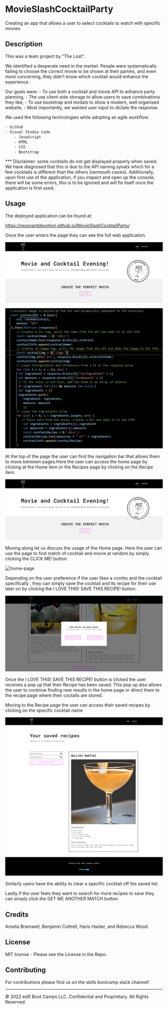 # MovieSlashCocktailParty
Creating an app that allows a user to select cocktails to watch with specific movies.

## Description 
This was a team project by "The Lost".

We identified a desperate need in the market. People were systematically failing to choose the correct movie to be shown at their parties, and even more concerning, they didn’t know which cocktail would enhance the experience.

Our goals were:
    - To use both a cocktail and movie API to enhance party planning,
    - The use client-side storage to allow users to save combinations   they like,
    - To use bootstrap and modals to show a modern, well organised website,
    - Most importantly, we wanted user input to dictate the response.


We used the following technologies while adopting an agile workflow:

    - Github
    - Visual Studio Code
        - JavaScript
        - HTML
        - CSS
        - Bootstrap
        
*** Disclaimer: some cocktails do not get displayed properly when saved. We have diagnosed that this is due to the API naming synatx which for a few cocktails is different than the others (vermouth cassis). Additionally, upon first use of the application, if you inspect and open up the console, there will be some errors, this is to be ignored and will fix itself once the application is first used.


## Usage
The deployed application can be found at:

https://resonantdevotion.github.io/MovieSlashCocktailParty/ 

Once the user enters the page they can see the full web application.

![Sample-application](assets/images/sample-application.jpg)

![Sample-code](assets/images/sample-code.jpg)


At the top of the page the user can find the navigation bar that allows them to move between pages.Here the user can access the home page by clicking at the Home item or the Recipes page by clicking on the Recipe item.

![Sample-application](assets/images/sample-application.jpg)

Moving along let us discuss the usage of the Home page.
Here the user can use the page to find match of cocktail and movie at random  by simply clicking the  CLICK ME! button.

![home-page](assets/images/home-page.jpg)


Depending on the user preference if the user likes a combo and the cocktail specifically , they can simply save the cocktail and its recipe for their use later on by clicking the  I LOVE THIS! SAVE THIS RECIPE! button.

![pop-up](assets/images/pop-up.PNG)

Once the I LOVE THIS! SAVE THIS RECIPE!  button is clicked the user receives a pop up that their Recipe has been saved. This pop up also allows the user to continue finding new results in the home page or direct them to the recipe page where their coctails are stored.

Moving to the Recipe page the user can access their saved recipes by clicking on the specific cocktail name

![cocktail-Recipe](assets/images/cocktail-Recipe.PNG)

Simlarly users have the ability  to clear a specific cocktail off the saved list.

Lastly if the user feels they want to search for more recipes to save they can simply click the GET ME ANOTHER MATCH button.











## Credits
Amelia Bramwell, Benjamin Cottrell, Haris Haider, and Rebecca Wood.

## License
MIT license - Please see the License in the Repo.

## Contributing
For contributions please find us on the skills bootcamp slack channel!

---

© 2022 edX Boot Camps LLC. Confidential and Proprietary. All Rights Reserved.

